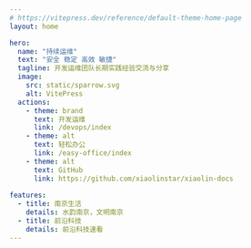 ```yaml
---
# https://vitepress.dev/reference/default-theme-home-page
layout: home

hero:
  name: "持续运维"
  text: "安全 稳定 高效 敏捷"
  tagline: 开发运维团队长期实践经验交流与分享
  image:
    src: static/sparrow.svg
    alt: VitePress
  actions:
    - theme: brand
      text: 开发运维
      link: /devops/index
    - theme: alt
      text: 轻松办公
      link: /easy-office/index
    - theme: alt
      text: GitHub
      link: https://github.com/xiaolinstar/xiaolin-docs
      
features:
  - title: 南京生活
    details: 水韵南京，文明南京
  - title: 前沿科技
    details: 前沿科技速看
---
```


